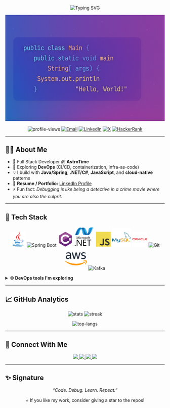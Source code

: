 <!--
  README for: pankajj07
  Make sure this repo is named exactly "pankajj07" and is public.
  Place ppp.png in the repo root or remove the banner <img>.
-->

<p align="center">
  <img src="https://readme-typing-svg.demolab.com?font=Fira+Code&weight=600&size=28&pause=1200&center=true&vCenter=true&width=750&lines=Hey+%F0%9F%91%8B+I'm+Pankaj+Yadav;Full+Stack+Developer+%7C+Java+%2F+Spring+%2F+.NET;Cloud+%26+DevOps+Explorer;Let's+Build%2C+Ship%2C+and+Scale+%F0%9F%9A%80" alt="Typing SVG" />
</p>

<p align="center">
  <!-- Optional banner — ensure ppp.png exists in repo root -->
  <img src="ppp.png" alt="Banner" width="850" />
</p>

<p align="center">
  <img src="https://komarev.com/ghpvc/?username=pankajj07&label=Profile%20Views&color=0e75b6&style=flat" alt="profile-views" />
  <a href="mailto:pankaj.reck@gmail.com"><img src="https://img.shields.io/badge/Email-pankaj.reck%40gmail.com-D14836?style=flat&logo=gmail&logoColor=white" alt="Email"/></a>
  <a href="https://www.linkedin.com/in/pankajj07"><img src="https://img.shields.io/badge/LinkedIn-Connect-blue?style=flat&logo=linkedin" alt="LinkedIn"/></a>
  <a href="https://twitter.com/pankjj07"><img src="https://img.shields.io/badge/X-@pankjj07-000000?style=flat&logo=x" alt="X"/></a>
  <a href="https://www.hackerrank.com/h2008390100040"><img src="https://img.shields.io/badge/HackerRank-Profile-2EC866?style=flat&logo=hackerrank&logoColor=white" alt="HackerRank"/></a>
</p>

---

## 👨‍💻 About Me

- 💼 Full Stack Developer @ **AstroTime**
- 🌱 Exploring **DevOps** (CI/CD, containerization, infra-as-code)
- 💡 I build with **Java/Spring**, **.NET/C#**, **JavaScript**, and **cloud-native** patterns
- 📄 **Resume / Portfolio:** <a href="https://www.linkedin.com/in/pankajj07">LinkedIn Profile</a>
- ⚡ Fun fact: _Debugging is like being a detective in a crime movie where you are also the culprit._

---

## 🧰 Tech Stack

<p align="center">
  <!-- Core -->
  <img src="https://raw.githubusercontent.com/devicons/devicon/master/icons/java/java-original.svg" alt="Java" width="48" />
  <img src="https://www.vectorlogo.zone/logos/springio/springio-icon.svg" alt="Spring Boot" width="48" />
  <img src="https://raw.githubusercontent.com/devicons/devicon/master/icons/csharp/csharp-original.svg" alt="C#" width="48" />
  <img src="https://raw.githubusercontent.com/devicons/devicon/master/icons/dot-net/dot-net-original-wordmark.svg" alt=".NET" width="64" />
  <img src="https://raw.githubusercontent.com/devicons/devicon/master/icons/javascript/javascript-original.svg" alt="JavaScript" width="48" />
  <!-- Databases -->
  <img src="https://raw.githubusercontent.com/devicons/devicon/master/icons/mysql/mysql-original-wordmark.svg" alt="MySQL" width="60" />
  <img src="https://raw.githubusercontent.com/devicons/devicon/master/icons/oracle/oracle-original.svg" alt="Oracle" width="48" />
  <!-- Infra / Cloud / Tools -->
  <img src="https://www.vectorlogo.zone/logos/git-scm/git-scm-icon.svg" alt="Git" width="48" />
  <img src="https://raw.githubusercontent.com/devicons/devicon/master/icons/amazonwebservices/amazonwebservices-original-wordmark.svg" alt="AWS" width="70" />
  <img src="https://www.vectorlogo.zone/logos/apache_kafka/apache_kafka-icon.svg" alt="Kafka" width="48" />
</p>

<details>
  <summary><b>⚙️ DevOps tools I'm exploring</b></summary>
  <br/>
  <p>
    <img src="https://raw.githubusercontent.com/devicons/devicon/master/icons/docker/docker-original.svg" alt="Docker" width="42" />
    <img src="https://raw.githubusercontent.com/devicons/devicon/master/icons/kubernetes/kubernetes-plain.svg" alt="Kubernetes" width="42" />
    <img src="https://www.vectorlogo.zone/logos/jenkins/jenkins-icon.svg" alt="Jenkins" width="42" />
    <img src="https://www.vectorlogo.zone/logos/terraformio/terraformio-icon.svg" alt="Terraform" width="42" />
    <img src="https://www.vectorlogo.zone/logos/grafana/grafana-icon.svg" alt="Grafana" width="42" />
    <img src="https://raw.githubusercontent.com/devicons/devicon/master/icons/linux/linux-original.svg" alt="Linux" width="42" />
  </p>
</details>

---



## 📈 GitHub Analytics

<p align="center">
  <!-- Removed include_all_commits + kept caching to reduce rate limit hits -->
  <img height="165" src="https://github-readme-stats.vercel.app/api?username=pankajj07&show_icons=true&theme=radical&cache_seconds=7200" alt="stats" />
  <img height="165" src="https://streak-stats.demolab.com?user=pankajj07&theme=radical" alt="streak" />
</p>

<p align="center">
  <img height="165" src="https://github-readme-stats.vercel.app/api/top-langs/?username=pankajj07&layout=compact&langs_count=8&theme=radical&cache_seconds=7200" alt="top-langs" />
</p>


---

## 🔗 Connect With Me

<p align="center">
  <a href="https://www.linkedin.com/in/pankajj07">
    <img src="https://img.shields.io/badge/LinkedIn-Pankaj%20Yadav-blue?style=for-the-badge&logo=linkedin" />
  </a>
  <a href="mailto:pankaj.reck@gmail.com">
    <img src="https://img.shields.io/badge/Email-Me-red?style=for-the-badge&logo=gmail" />
  </a>
  <a href="https://twitter.com/pankjj07">
    <img src="https://img.shields.io/badge/X-@pankjj07-black?style=for-the-badge&logo=x" />
  </a>
  <a href="https://www.hackerrank.com/h2008390100040">
    <img src="https://img.shields.io/badge/HackerRank-Profile-2EC866?style=for-the-badge&logo=hackerrank&logoColor=white" />
  </a>
</p>

---

## ✨ Signature

<p align="center"><i>“Code. Debug. Learn. Repeat.”</i></p>
<p align="center">⭐️ If you like my work, consider giving a star to the repos!</p>

<!-- Optional extras:
1) Contribution Snake: https://github.com/Platane/snk
2) Activity Graph: https://github.com/Ashutosh00710/github-readme-activity-graph
3) Pin repos: https://github-readme-stats.vercel.app/api/pin/?username=pankajj07&repo=<REPO_NAME>&theme=radical
-->
